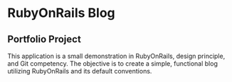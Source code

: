 # RubyOnRails Blog
## Portfolio Project

This application is a small demonstration in RubyOnRails, design principle, and Git competency. The objective is to create a simple, functional blog utilizing RubyOnRails and its default conventions.